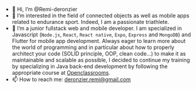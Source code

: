 - 👋 Hi, I’m @Remi-deronzier
- 👀 I’m interested in the field of connected objects as well as mobile apps related to endurance sport. Indeed, I am a passionate triathlete.
- 🌱 I’m a junior fullstack web and mobile developer. I am specialized in Javascript (`Node.js`, `React`, `React native`, `Expo`, `Express` and `MongoDB`) and Flutter for mobile app development. Always eager to learn more about the world of programming and in particular about how to properly architect your code (SOLID principle, OOP, clean code...) to make it as maintainable and scalable as possible, I decided to continue my training by specializing in Java back-end development by following the appropriate course at [Openclassrooms](https://openclassrooms.com/).
- 📫 How to reach me: deronzier.remi@gmail.com

<!---
Remi-deronzier/Remi-deronzier is a ✨ special ✨ repository because its `README.md` (this file) appears on your GitHub profile.
You can click the Preview link to take a look at your changes.
--->
